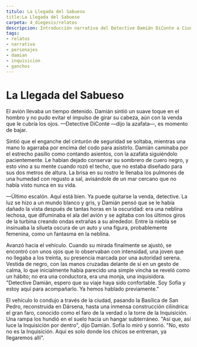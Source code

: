 ```yaml
---
titulo: La Llegada del Sabueso
title:La Llegada del Sabueso
carpeta: 4_diegesis/relatos
descripcion: Introducción narrativa del Detective Damián DiConte a Ciudad Dársena y su primer encuentro con la Inquisición.
tags:
- relatos
- narrativa
- personajes
- damian
- inquisicion
- ganchos
---
```


# La Llegada del Sabueso

El avión llevaba un tiempo detenido. Damián sintió un suave toque en el hombro y no pudo evitar el impulso de girar su cabeza, aún con la venda que le cubría los ojos.
—Detective DiConte —dijo la azafata—, es momento de bajar.

Sintió que el enganche del cinturón de seguridad se soltaba, mientras una mano lo agarraba por encima del codo para asistirlo. Damián caminaba por el estrecho pasillo como contando asientos, con la azafata siguiéndolo pacientemente. Le habían dejado conservar su sombrero de cuero negro, y esto vino a su mente cuando rozó el techo, que no estaba diseñado para sus dos metros de altura. La brisa en su rostro le llenaba los pulmones de una humedad con regusto a sal, avisándole de un mar cercano que no había visto nunca en su vida.

—Último escalón. Aquí está bien. Ya puede quitarse la venda, detective.
La luz se hizo a un mundo blanco y gris, y Damián pensó que se le había dañado la vista después de tantas horas en la oscuridad: era una neblina lechosa, que difuminaba el ala del avión y se agitaba con los últimos giros de la turbina creando ondas extrañas a su alrededor. Entre la niebla se insinuaba la silueta oscura de un auto y una figura, probablemente femenina, como un fantasma en la neblina.

Avanzó hacia el vehículo. Cuando su mirada finalmente se ajustó, se encontró con unos ojos que lo observaban con intensidad, una joven que no llegaba a los treinta, su presencia marcada por una autoridad serena. Vestida de negro, con las manos cruzadas delante de sí en un gesto de calma, lo que inicialmente había parecido una simple vincha se reveló como un hábito; no era una conductora, era una monja, una inquisidora.
"Detective Damián, espero que su viaje haya sido confortable. Soy Sofía y estoy aquí para acompañarlo. Ya hemos hablado previamente."

El vehículo lo condujo a través de la ciudad, pasando la Basílica de San Pedro, reconstruida en Dársena, hasta una inmensa construcción cilíndrica: el gran faro, conocido como el faro de la verdad o la torre de la Inquisición. Una rampa los hundió en el suelo hacia un hangar subterráneo.
"Así que, así luce la Inquisición por dentro", dijo Damián. Sofía lo miró y sonrió.
"No, esto no es la Inquisición. Aquí es solo donde los chicos se entrenan, ya llegaremos allí".

